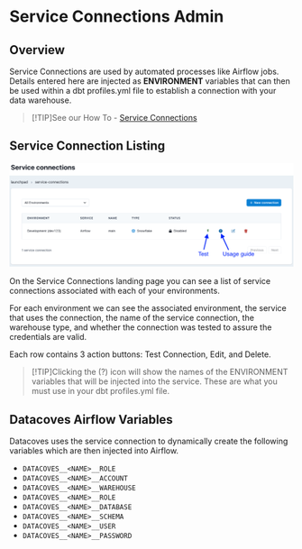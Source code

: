 # Service Connections Admin

## Overview

Service Connections are used by automated processes like Airflow jobs. Details entered here are injected as **ENVIRONMENT** variables that can then be used within a dbt profiles.yml file to establish a connection with your data warehouse.

>[!TIP]See our How To - [Service Connections](how-tos/datacoves/how_to_service_connections.md)

## Service Connection Listing

![Service Connections Listing](./assets/serviceconnection_landing.png)

On the Service Connections landing page you can see a list of service connections associated with each of your environments.

For each environment we can see the associated environment, the service that uses the connection, the name of the service connection, the warehouse type, and whether the connection was tested to assure the credentials are valid.

Each row contains 3 action buttons: Test Connection, Edit, and Delete.

>[!TIP]Clicking the (?) icon will show the names of the ENVIRONMENT variables that will be injected into the service. These are what you must use in your dbt profiles.yml file.

## Datacoves Airflow Variables

Datacoves uses the service connection to dynamically create the following variables which are then injected into Airflow.

  - `DATACOVES__<NAME>__ROLE`
  - `DATACOVES__<NAME>__ACCOUNT`
  - `DATACOVES__<NAME>__WAREHOUSE`
  - `DATACOVES__<NAME>__ROLE`
  - `DATACOVES__<NAME>__DATABASE`
  - `DATACOVES__<NAME>__SCHEMA`
  - `DATACOVES__<NAME>__USER`
  - `DATACOVES__<NAME>__PASSWORD`

